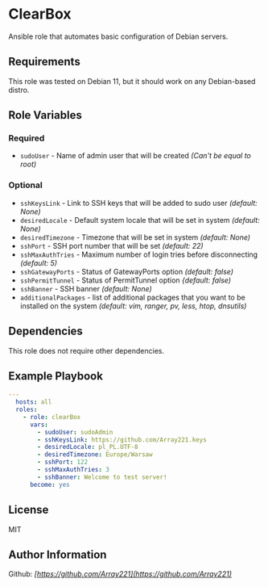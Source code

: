 ClearBox
========

Ansible role that automates basic configuration of Debian servers.

Requirements
------------

This role was tested on Debian 11, but it should work on any Debian-based distro.

Role Variables
--------------

### Required

- `sudoUser` - Name of admin user that will be created *(Can't be equal to root)*

### Optional

- `sshKeysLink` - Link to SSH keys that will be added to sudo user *(default: None)*
- `desiredLocale` - Default system locale that will be set in system *(default: None)*
- `desiredTimezone` - Timezone that will be set in system *(default: None)*
- `sshPort` - SSH port number that will be set *(default: 22)*
- `sshMaxAuthTries` - Maximum number of login tries before disconnecting *(default: 5)*
- `sshGatewayPorts` - Status of GatewayPorts option *(default: false)*
- `sshPermitTunnel` - Status of PermitTunnel option *{default: false)*
- `sshBanner` - SSH banner *(default: None)*
- `additionalPackages` - list of additional packages that you want to be installed on the system *(default: vim, ranger, pv, less, htop, dnsutils)*

Dependencies
------------

This role does not require other dependencies.

Example Playbook
----------------

```yaml
---
  hosts: all
  roles:
    - role: clearBox
      vars:
        - sudoUser: sudoAdmin
        - sshKeysLink: https://github.com/Array221.keys
        - desiredLocale: pl_PL.UTF-8
        - desiredTimezone: Europe/Warsaw
        - sshPort: 122
        - sshMaxAuthTries: 3
        - sshBanner: Welcome to test server!
      become: yes
```

License
-------

MIT

Author Information
------------------

Github: *[https://github.com/Array221](https://github.com/Array221)*

